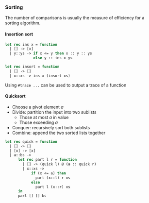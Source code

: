 ### Sorting
The number of comparisons is usually the measure of efficiency for a sorting algorithm.

#### Insertion sort
```ocaml
let rec ins x = function
  | [] -> [x]
  | y::ys -> if x <= y then x :: y :: ys
			 else y :: ins x ys

let rec insort = function
  | [] -> []
  | x::xs -> ins x (insort xs)
```

Using `#trace ...` can be used to output a trace of a function

#### Quicksort
- Choose a pivot element $a$
- Divide: partition the input into two sublists
	- Those at most $a$ in value
	- Those exceeding $a$
- Conquer: recursively sort both sublists
- Combine: append the two sorted lists together

```ocaml
let rec quick = function
  | [] -> []
  | [x] -> [x]
  | a::bs ->
      let rec part l r = function
        | [] -> (quick l) @ (a :: quick r)
        | x::xs ->
            if (x <= a) then
              part (x::l) r xs
            else
              part l (x::r) xs
      in
      part [] [] bs
```
